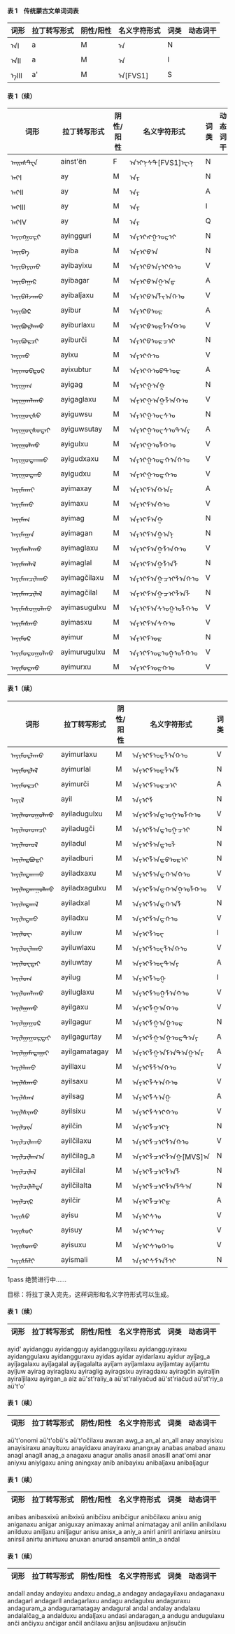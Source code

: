 #### 表 1　传统蒙古文单词词表
|词形|拉丁转写形式|阴性/阳性|名义字符形式|词类|动态词干|
|-|-|-|-|-|-|
|ᠠⅠ|a|M|ᠠ|N||
|ᠠⅡ|a|M|ᠠ|I||
|ᠠ᠋Ⅲ|a'|M|ᠠ[FVS1]|S||

#### 表 1（续）
|词形|拉丁转写形式|阴性/阳性|名义字符形式|词类|动态词干|
|-|-|-|-|-|-|
|ᠠᠢᠨᠰᠲ᠋ᠧᠨ|ainst'ën|F|ᠠ‌ᠢ‌ᠨ‌ᠰ‌ᠲ[FVS1]ᠧ‌ᠨ|N||
|ᠠᠶⅠ|ay|M|ᠠ‌ᠶ|N||
|ᠠᠶⅡ|ay|M|ᠠ‌ᠶ|A||
|ᠠᠶⅢ|ay|M|ᠠ‌ᠶ|I||
|ᠠᠶⅣ|ay|M|ᠠ‌ᠶ|Q||
|ᠠᠶᠢᠩᠭᠤᠷᠢ|ayingguri|M|ᠠ‌ᠶ‌ᠢ‌ᠩ‌ᠭ‌ᠤ‌ᠷ‌ᠢ|N||
|ᠠᠶᠢᠪᠠ|ayiba|M|ᠠ‌ᠶ‌ᠢ‌ᠪ‌ᠠ|N||
|ᠠᠶᠢᠪᠠᠶᠢᠬᠤ|ayibayixu|M|ᠠ‌ᠶ‌ᠢ‌ᠪ‌ᠠ‌ᠶ‌ᠢ‌ᠬ‌ᠤ|V||
|ᠠᠶᠢᠪᠠᠭᠠᠷ|ayibagar|M|ᠠ‌ᠶ‌ᠢ‌ᠪ‌ᠠ‌ᠭ‌ᠠ‌ᠷ|A||
|ᠠᠶᠢᠪᠠᠯᠵᠠᠬᠤ|ayibalǰaxu|M|ᠠ‌ᠶ‌ᠢ‌ᠪ‌ᠠ‌ᠯ‌ᠵ‌ᠠ‌ᠬ‌ᠤ|V||
|ᠠᠶᠢᠪᠤᠷ|ayibur|M|ᠠ‌ᠶ‌ᠢ‌ᠪ‌ᠤ‌ᠷ|A||
|ᠠᠶᠢᠪᠤᠷᠯᠠᠬᠤ|ayiburlaxu|M|ᠠ‌ᠶ‌ᠢ‌ᠪ‌ᠤ‌ᠷ‌ᠯ‌ᠠ‌ᠬ‌ᠤ|V||
|ᠠᠶᠢᠪᠤᠷᠴᠢ|ayiburči|M|ᠠ‌ᠶ‌ᠢ‌ᠪ‌ᠤ‌ᠷ‌ᠴ‌ᠢ|N||
|ᠠᠶᠢᠬᠤ|ayixu|M|ᠠ‌ᠶ‌ᠢ‌ᠬ‌ᠤ|V||
|ᠠᠶᠢᠬᠤᠪᠲᠤᠷ|ayixubtur|M|ᠠ‌ᠶ‌ᠢ‌ᠬ‌ᠤ‌ᠪ‌ᠲ‌ᠤ‌ᠷ|A||
|ᠠᠶᠢᠭᠠᠭ|ayigag|M|ᠠ‌ᠶ‌ᠢ‌ᠭ‌ᠠ‌ᠭ|N||
|ᠠᠶᠢᠭᠠᠭᠯᠠᠬᠤ|ayigaglaxu|M|ᠠ‌ᠶ‌ᠢ‌ᠭ‌ᠠ‌ᠭ‌ᠯ‌ᠠ‌ᠬ‌ᠤ|V||
|ᠠᠶᠢᠭᠤᠸᠰᠤ|ayiguwsu|M|ᠠ‌ᠶ‌ᠢ‌ᠭ‌ᠤ‌ᠸ‌ᠰ‌ᠤ|N||
|ᠠᠶᠢᠭᠤᠸᠰᠤᠲᠠᠶ|ayiguwsutay|M|ᠠ‌ᠶ‌ᠢ‌ᠭ‌ᠤ‌ᠸ‌ᠰ‌ᠤ‌ᠲ‌ᠠ‌ᠶ|A||
|ᠠᠶᠢᠭᠤᠯᠬᠤ|ayigulxu|M|ᠠ‌ᠶ‌ᠢ‌ᠭ‌ᠤ‌ᠯ‌ᠬ‌ᠤ|V||
|ᠠᠶᠢᠭᠤᠳᠬᠠᠬᠤ|ayigudxaxu|M|ᠠ‌ᠶ‌ᠢ‌ᠭ‌ᠤ‌ᠳ‌ᠬ‌ᠠ‌ᠬ‌ᠤ|V||
|ᠠᠶᠢᠭᠤᠳᠬᠤ|ayigudxu|M|ᠠ‌ᠶ‌ᠢ‌ᠭ‌ᠤ‌ᠳ‌ᠬ‌ᠤ|V||
|ᠠᠶᠢᠮᠠᠬᠠᠶ|ayimaxay|M|ᠠ‌ᠶ‌ᠢ‌ᠮ‌ᠠ‌ᠬ‌ᠠ‌ᠶ|A||
|ᠠᠶᠢᠮᠠᠬᠤ|ayimaxu|M|ᠠ‌ᠶ‌ᠢ‌ᠮ‌ᠠ‌ᠬ‌ᠤ|V||
|ᠠᠶᠢᠮᠠᠭ|ayimag|M|ᠠ‌ᠶ‌ᠢ‌ᠮ‌ᠠ‌ᠭ|N||
|ᠠᠶᠢᠮᠠᠭᠠᠨ|ayimagan|M|ᠠ‌ᠶ‌ᠢ‌ᠮ‌ᠠ‌ᠭ‌ᠠ‌ᠨ|N||
|ᠠᠶᠢᠮᠠᠭᠯᠠᠬᠤ|ayimaglaxu|M|ᠠ‌ᠶ‌ᠢ‌ᠮ‌ᠠ‌ᠭ‌ᠯ‌ᠠ‌ᠬ‌ᠤ|V||
|ᠠᠶᠢᠮᠠᠭᠯᠠᠯ|ayimaglal|M|ᠠ‌ᠶ‌ᠢ‌ᠮ‌ᠠ‌ᠭ‌ᠯ‌ᠠ‌ᠯ|N||
|ᠠᠶᠢᠮᠠᠭᠴᠢᠯᠠᠬᠤ|ayimagčilaxu|M|ᠠ‌ᠶ‌ᠢ‌ᠮ‌ᠠ‌ᠭ‌ᠴ‌ᠢ‌ᠯ‌ᠠ‌ᠬ‌ᠤ|V||
|ᠠᠶᠢᠮᠠᠭᠴᠢᠯᠠᠯ|ayimagčilal|M|ᠠ‌ᠶ‌ᠢ‌ᠮ‌ᠠ‌ᠭ‌ᠴ‌ᠢ‌ᠯ‌ᠠ‌ᠯ|N||
|ᠠᠶᠢᠮᠠᠰᠤᠭᠤᠯᠬᠤ|ayimasugulxu|M|ᠠ‌ᠶ‌ᠢ‌ᠮ‌ᠠ‌ᠰ‌ᠤ‌ᠭ‌ᠤ‌ᠯ‌ᠬ‌ᠤ|V||
|ᠠᠶᠢᠮᠠᠰᠬᠤ|ayimasxu|M|ᠠ‌ᠶ‌ᠢ‌ᠮ‌ᠠ‌ᠰ‌ᠬ‌ᠤ|V||
|ᠠᠶᠢᠮᠤᠷ|ayimur|M|ᠠ‌ᠶ‌ᠢ‌ᠮ‌ᠤ‌ᠷ|N||
|ᠠᠶᠢᠮᠤᠷᠤᠭᠤᠯᠬᠤ|ayimurugulxu|M|ᠠ‌ᠶ‌ᠢ‌ᠮ‌ᠤ‌ᠷ‌ᠤ‌ᠭ‌ᠤ‌ᠯ‌ᠬ‌ᠤ|V||
|ᠠᠶᠢᠮᠤᠷᠬᠤ|ayimurxu|M|ᠠ‌ᠶ‌ᠢ‌ᠮ‌ᠤ‌ᠷ‌ᠬ‌ᠤ|V||

#### 表 1（续）
|词形|拉丁转写形式|阴性/阳性|名义字符形式|词类|动态词干|
|-|-|-|-|-|-|
|ᠠᠶᠢᠮᠤᠷᠯᠠᠬᠤ|ayimurlaxu|M|ᠠ‌ᠶ‌ᠢ‌ᠮ‌ᠤ‌ᠷ‌ᠯ‌ᠠ‌ᠬ‌ᠤ|V||
|ᠠᠶᠢᠮᠤᠷᠯᠠᠯ|ayimurlal|M|ᠠ‌ᠶ‌ᠢ‌ᠮ‌ᠤ‌ᠷ‌ᠯ‌ᠠ‌ᠯ|N||
|ᠠᠶᠢᠮᠤᠷᠴᠢ|ayimurči|M|ᠠ‌ᠶ‌ᠢ‌ᠮ‌ᠤ‌ᠷ‌ᠴ‌ᠢ|A||
|ᠠᠶᠢᠯ|ayil|M|ᠠ‌ᠶ‌ᠢ‌ᠯ|N||
|ᠠᠶᠢᠯᠠᠳᠤᠭᠤᠯᠬᠤ|ayiladugulxu|M|ᠠ‌ᠶ‌ᠢ‌ᠯ‌ᠠ‌ᠳ‌ᠤ‌ᠭ‌ᠤ‌ᠯ‌ᠬ‌ᠤ|V||
|ᠠᠶᠢᠯᠠᠳᠤᠭᠴᠢ|ayiladugči|M|ᠠ‌ᠶ‌ᠢ‌ᠯ‌ᠠ‌ᠳ‌ᠤ‌ᠭ‌ᠴ‌ᠢ|N||
|ᠠᠶᠢᠯᠠᠳᠤᠯ|ayiladul|M|ᠠ‌ᠶ‌ᠢ‌ᠯ‌ᠠ‌ᠳ‌ᠤ‌ᠯ|N||
|ᠠᠶᠢᠯᠠᠳᠪᠤᠷᠢ|ayiladburi|M|ᠠ‌ᠶ‌ᠢ‌ᠯ‌ᠠ‌ᠳ‌ᠪ‌ᠤ‌ᠷ‌ᠢ|N||
|ᠠᠶᠢᠯᠠᠳᠬᠠᠬᠤ|ayiladxaxu|M|ᠠ‌ᠶ‌ᠢ‌ᠯ‌ᠠ‌ᠳ‌ᠬ‌ᠠ‌ᠬ‌ᠤ|V||
|ᠠᠶᠢᠯᠠᠳᠬᠠᠭᠤᠯᠬᠤ|ayiladxagulxu|M|ᠠ‌ᠶ‌ᠢ‌ᠯ‌ᠠ‌ᠳ‌ᠬ‌ᠠ‌ᠭ‌ᠤ‌ᠯ‌ᠬ‌ᠤ|V||
|ᠠᠶᠢᠯᠠᠳᠬᠠᠯ|ayiladxal|M|ᠠ‌ᠶ‌ᠢ‌ᠯ‌ᠠ‌ᠳ‌ᠬ‌ᠠ‌ᠯ|N||
|ᠠᠶᠢᠯᠠᠳᠬᠤ|ayiladxu|M|ᠠ‌ᠶ‌ᠢ‌ᠯ‌ᠠ‌ᠳ‌ᠬ‌ᠤ|V||
|ᠠᠶᠢᠯᠤᠸ|ayiluw|M|ᠠ‌ᠶ‌ᠢ‌ᠯ‌ᠤ‌ᠸ|I||
|ᠠᠶᠢᠯᠤᠸᠯᠠᠬᠤ|ayiluwlaxu|M|ᠠ‌ᠶ‌ᠢ‌ᠯ‌ᠤ‌ᠸ‌ᠯ‌ᠠ‌ᠬ‌ᠤ|V||
|ᠠᠶᠢᠯᠤᠸᠲᠠᠶ|ayiluwtay|M|ᠠ‌ᠶ‌ᠢ‌ᠯ‌ᠤ‌ᠸ‌ᠲ‌ᠠ‌ᠶ|A||
|ᠠᠶᠢᠯᠤᠭ|ayilug|M|ᠠ‌ᠶ‌ᠢ‌ᠯ‌ᠤ‌ᠭ|I||
|ᠠᠶᠢᠯᠤᠭᠯᠠᠬᠤ|ayiluglaxu|M|ᠠ‌ᠶ‌ᠢ‌ᠯ‌ᠤ‌ᠭ‌ᠯ‌ᠠ‌ᠬ‌ᠤ|V||
|ᠠᠶᠢᠯᠭᠠᠬᠤ|ayilgaxu|M|ᠠ‌ᠶ‌ᠢ‌ᠯ‌ᠭ‌ᠠ‌ᠬ‌ᠤ|V||
|ᠠᠶᠢᠯᠭᠠᠭᠤᠷ|ayilgagur|M|ᠠ‌ᠶ‌ᠢ‌ᠯ‌ᠭ‌ᠠ‌ᠭ‌ᠤ‌ᠷ|N||
|ᠠᠶᠢᠯᠭᠠᠭᠤᠷᠲᠠᠶ|ayilgagurtay|M|ᠠ‌ᠶ‌ᠢ‌ᠯ‌ᠭ‌ᠠ‌ᠭ‌ᠤ‌ᠷ‌ᠲ‌ᠠ‌ᠶ|A||
|ᠠᠶᠢᠯᠭᠠᠮᠠᠲᠠᠭᠠᠶ|ayilgamatagay|M|ᠠ‌ᠶ‌ᠢ‌ᠯ‌ᠭ‌ᠠ‌ᠮ‌ᠠ‌ᠲ‌ᠠ‌ᠭ‌ᠠ‌ᠶ|A||
|ᠠᠶᠢᠯᠯᠠᠬᠤ|ayillaxu|M|ᠠ‌ᠶ‌ᠢ‌ᠯ‌ᠯ‌ᠠ‌ᠬ‌ᠤ|V||
|ᠠᠶᠢᠯᠰᠠᠬᠤ|ayilsaxu|M|ᠠ‌ᠶ‌ᠢ‌ᠯ‌ᠰ‌ᠠ‌ᠬ‌ᠤ|V||
|ᠠᠶᠢᠯᠰᠠᠭ|ayilsag|M|ᠠ‌ᠶ‌ᠢ‌ᠯ‌ᠰ‌ᠠ‌ᠭ|A||
|ᠠᠶᠢᠯᠰᠢᠬᠤ|ayilsixu|M|ᠠ‌ᠶ‌ᠢ‌ᠯ‌ᠰ‌ᠢ‌ᠬ‌ᠤ|V||
|ᠠᠶᠢᠯᠴᠢᠨ|ayilčin|M|ᠠ‌ᠶ‌ᠢ‌ᠯ‌ᠴ‌ᠢ‌ᠨ|N||
|ᠠᠶᠢᠯᠴᠢᠯᠠᠬᠤ|ayilčilaxu|M|ᠠ‌ᠶ‌ᠢ‌ᠯ‌ᠴ‌ᠢ‌ᠯ‌ᠠ‌ᠬ‌ᠤ|V||
|ᠠᠶᠢᠯᠴᠢᠯᠠᠭ᠎ᠠ|ayilčilag_a|M|ᠠ‌ᠶ‌ᠢ‌ᠯ‌ᠴ‌ᠢ‌ᠯ‌ᠠ‌ᠭ[MVS]ᠠ|N||
|ᠠᠶᠢᠯᠴᠢᠯᠠᠯ|ayilčilal|M|ᠠ‌ᠶ‌ᠢ‌ᠯ‌ᠴ‌ᠢ‌ᠯ‌ᠠ‌ᠯ|N||
|ᠠᠶᠢᠯᠴᠢᠯᠠᠯᠲᠠ|ayilčilalta|M|ᠠ‌ᠶ‌ᠢ‌ᠯ‌ᠴ‌ᠢ‌ᠯ‌ᠠ‌ᠯ‌ᠲ‌ᠠ|N||
|ᠠᠶᠢᠯᠴᠢᠷ|ayilčir|M|ᠠ‌ᠶ‌ᠢ‌ᠯ‌ᠴ‌ᠢ‌ᠷ|A||
|ᠠᠶᠢᠰᠤ|ayisu|M|ᠠ‌ᠶ‌ᠢ‌ᠰ‌ᠤ|V||
|ᠠᠶᠢᠰᠤᠶ|ayisuy|M|ᠠ‌ᠶ‌ᠢ‌ᠰ‌ᠤ‌ᠶ|V||
|ᠠᠶᠢᠰᠤᠬᠤ|ayisuxu|M|ᠠ‌ᠶ‌ᠢ‌ᠰ‌ᠤ‌ᠬ‌ᠤ|V||
|ᠠᠶᠢᠰᠮᠠᠯᠢ|ayismali|M|ᠠ‌ᠶ‌ᠢ‌ᠰ‌ᠮ‌ᠠ‌ᠯ‌ᠢ|N||

1pass 绝赞进行中……

目标：将拉丁录入完先，这样词形和名义字符形式可以生成。

#### 表 1（续）
|词形|拉丁转写形式|阴性/阳性|名义字符形式|词类|动态词干|
|-|-|-|-|-|-|
ayid'
ayidanggu
ayidangguy
ayidangguyilaxu
ayidangguyiraxu
ayidanggulaxu
ayidangguraxu
ayidas
ayidar
ayidarlaxu
ayidur
ayiǰag_a
ayiǰagalaxu
ayiǰagalal
ayiǰagalalta
ayiǰam
ayiǰamlaxu
ayiǰamtay
ayiǰamtu
ayiǰuw
ayirag
ayiraglaxu
ayiraglig
ayiragsixu
ayiragdaxu
ayiragčin
ayiralǰin
ayiralǰilaxu
ayirgan_a
aiz
aü'st'raliy_a
aü'st'raliyačud
aü'st'riačud
aü'st'riy_a
aü't'o'

#### 表 1（续）
|词形|拉丁转写形式|阴性/阳性|名义字符形式|词类|动态词干|
|-|-|-|-|-|-|
aü't'onomi
aü't'obü's
aü't'očilaxu
awxan
awg_a
an_aⅠ
an_aⅡ
anay
anayisixu
anayisiraxu
anayituxu
anayidaxu
anayiraxu
anangxay
anabas
anabad
anaxu
anagⅠ
anagⅡ
anag_a
anagaxu
anagur
analis
anasiⅠ
anasiⅡ
anat'omi
anar
aniyxu
aniylgaxu
aning
aningxay
anib
anibayixu
anibalǰaxu
anibalǰagur

#### 表 1（续）
|词形|拉丁转写形式|阴性/阳性|名义字符形式|词类|动态词干|
|-|-|-|-|-|-|
anibas
anibasxixü
anibxixü
anibčixu
anibčigur
anibčilaxu
anixu
anig
aniganaxu
anigar
aniguxay
animaxay
animal
animatagay
anil
anilin
anilxilaxu
anilduxu
anilǰaxu
anilǰagur
anisu
anisx_a
aniy_a
anirⅠ
anirⅡ
anirlaxu
anirsixu
anirsil
anirtu
anirtuxu
anuxan
anurad
ansambli
antin_a
andaⅠ

#### 表 1（续）
|词形|拉丁转写形式|阴性/阳性|名义字符形式|词类|动态词干|
|-|-|-|-|-|-|
andaⅡ
anday
andayixu
andaxu
andag_a
andagay
andagayilaxu
andaganaxu
andagarⅠ
andagarⅡ
andagarlaxu
andagu
andagulxu
andaguraxu
andaguram_a
andaguramatagay
andagural
andal
andalay
andalaxu
andalalčag_a
andalduxu
andalǰaxu
andasi
andaragan_a
andugu
andugulaxu
anči
ančiyxu
ančigar
ančil
ančilaxu
anǰisu
anǰisudaxu
anǰisučin
